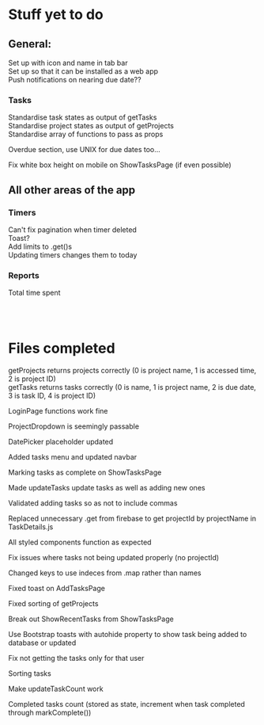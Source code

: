 # Stuff yet to do
## General:
Set up with icon and name in tab bar  
Set up so that it can be installed as a web app  
Push notifications on nearing due date??  

### Tasks
Standardise task states as output of getTasks  
Standardise project states as output of getProjects  
Standardise array of functions to pass as props  

Overdue section, use UNIX for due dates too...  

Fix white box height on mobile on ShowTasksPage (if even possible)  




## All other areas of the app  
### Timers  
Can't fix pagination when timer deleted  
Toast?  
Add limits to .get()s  
Updating timers changes them to today  

### Reports
Total time spent  

<br/><br/>


# Files completed
getProjects returns projects correctly
(0 is project name, 1 is accessed time, 2 is project ID)   
getTasks returns tasks correctly
(0 is name, 1 is project name, 2 is due date, 3 is task ID, 4 is project ID)  

LoginPage functions work fine  

ProjectDropdown is seemingly passable

DatePicker placeholder updated

Added tasks menu and updated navbar  

Marking tasks as complete on ShowTasksPage  

Made updateTasks update tasks as well as adding new ones  

Validated adding tasks so as not to include commas  

Replaced unnecessary .get from firebase to get projectId by projectName in TaskDetails.js   

All styled components function as expected  

Fix issues where tasks not being updated properly (no projectId)  

Changed keys to use indeces from .map rather than names  

Fixed toast on AddTasksPage  

Fixed sorting of getProjects  

Break out ShowRecentTasks from ShowTasksPage  

Use Bootstrap toasts with autohide property to show task being added to database or updated  

Fix not getting the tasks only for that user  

Sorting tasks  

Make updateTaskCount work  

Completed tasks count (stored as state, increment when task completed through markComplete())  
